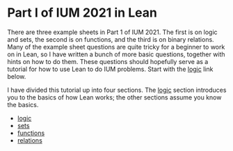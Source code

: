 # Part I of IUM 2021 in Lean

There are three example sheets in Part 1 of IUM 2021. The first is on logic and sets, the second is on functions, and the third is on binary relations. Many of the example sheet questions are quite tricky for a beginner to work on in Lean, so I have written a bunch of more basic questions, together with hints on how to do them. These questions should hopefully serve as a tutorial for how to use Lean to do IUM problems. Start with the [logic](logic/README.md) link below.

I have divided this tutorial up into four sections. The [logic](logic/README.md) section introduces you to the basics of how Lean works; the other sections assume you know the basics.

* [logic](logic/README.md)
* [sets](sets/README.md)
* [functions](functions/README.md)
* [relations](relations/README.md)

